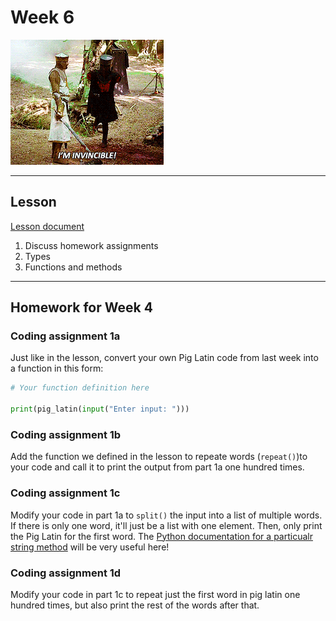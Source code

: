 # Week 6
![I'm Invincible](assets/invincible.gif)

---
## Lesson
[Lesson document](lesson.md)
1. Discuss homework assignments
2. Types
3. Functions and methods

---
## Homework for Week 4

### Coding assignment 1a

Just like in the lesson, convert your own Pig Latin code from last week into a function in this form:

```python
# Your function definition here

print(pig_latin(input("Enter input: ")))
```

### Coding assignment 1b

Add the function we defined in the lesson to repeate words (`repeat()`)to your code and call it to print the output from part 1a one hundred times.


### Coding assignment 1c

Modify your code in part 1a to `split()` the input into a list of multiple words. If there is only one word, it'll just be a list with one element. Then, only print the Pig Latin for the first word. The [Python documentation for a particualr string method](https://docs.python.org/3/library/stdtypes.html#str.split) will be very useful here!


### Coding assignment 1d

Modify your code in part 1c to repeat just the first word in pig latin one hundred times, but also print the rest of the words after that.
